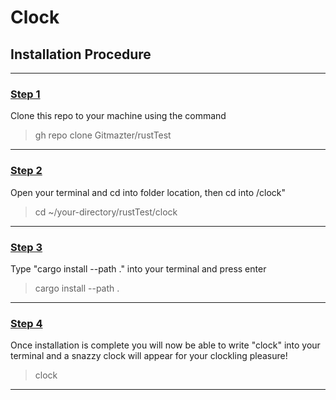 <h1> Clock </h1>

<h2> Installation Procedure </h2>
<hr/>
<h3><u> Step 1 </ul></u></h3>
<p> Clone this repo to your machine using the command </p>
<blockquote>
gh repo clone Gitmazter/rustTest
</blockquote>
<hr/>
<h3><u> Step 2 </ul></u></h3>
<p> Open your terminal and cd into folder location, then cd into /clock" </p>
<blockquote>
cd ~/your-directory/rustTest/clock
</blockquote>
<hr/>
<h3><u> Step 3 </ul></u></h3>
<p> Type "cargo install --path ." into your terminal and press enter</p>
<blockquote>
cargo install --path .
</blockquote>
<hr/>
<h3><u> Step 4 </ul></u></h3>
<p> Once installation is complete you will now be able to write "clock" into your terminal and a snazzy clock will appear for your clockling pleasure! </p>
<blockquote>
clock
</blockquote>
<hr/>